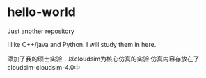 # hello-world
Just another repository

I like C++/java and Python.
I will study them in here.

添加了我的硕士实验：以cloudsim为核心仿真的实验
仿真内容存放在了cloudsim-cloudsim-4.0中
